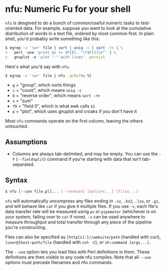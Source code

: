 # nfu: Numeric Fu for your shell
`nfu` is desgined to do a bunch of common/useful numeric tasks to text-oriented
data. For example, suppose you want to look at the cumulative distribution of
words in a text file, ordered by most common first. In plain shell, you'd
probably write something like this:

```sh
$ egrep -o '\w+' file | sort | uniq -c | sort -rn | \
>   perl -ane 'print $x += $F[0], "\t$F[1]\n"' | \
>   gnuplot -e 'plot "-" with lines' -persist
```

Here's what you'd say with `nfu`:

```sh
$ egrep -o '\w+' file | nfu -gcOsf0p %l
```

- `g` = "group", which sorts things
- `c` = "count", which means `uniq -c`
- `O` = "reverse order", which means `sort -rn`
- `s` = "sum"
- `f0` = "field 0", which is what awk calls `$1`
- `p` = "plot", which uses gnuplot and croaks if you don't have it

Most `nfu` commands operate on the first column, leaving the others untouched.

## Assumptions
- Columns are always tab-delimited, and may be empty. You can use the `-F`
  (`--fieldsplit`) command if you're starting with data that isn't
  tab-separated.

## Syntax
```sh
$ nfu [--use file.pl]... [--verbose] [options...] [files...]
```

`nfu` will automatically uncompress any files ending in `.xz`, `.bz2`, `.lzo`,
or `.gz`, and will behave like `cat` if you give it multiple files. If you use
`-v`, each file's data transfer rate will be measured using `pv` or `pipemeter`
(whichever is on your system, failing over to `cat` if none). `-v` can be used
anywhere to measure throughput and total transfer through any piece of the
pipeline you're constructing.

Files can also be specified as `[http[s]:]//website/path` (handled with curl),
`[user@]host:path/file` (handled with `ssh -C`), or `sh:command [args...]`.

The `--use` option lets you load files with Perl definitions in them. These
definitions are then visible to any code nfu compiles. Note that all `--use`
options must precede filenames and nfu commands.
